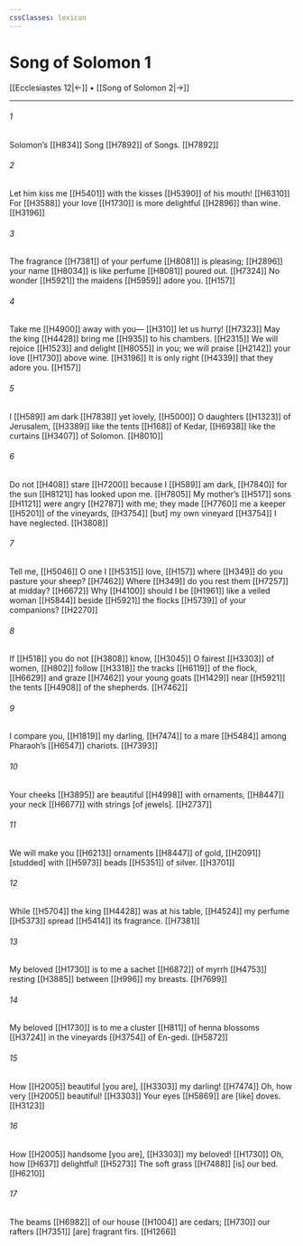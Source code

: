 ```yaml
---
cssClasses: lexicon
---
```


# Song of Solomon 1

[[Ecclesiastes 12|←]] • [[Song of Solomon 2|→]]

---

###### 1
Solomon’s [[H834]] Song [[H7892]] of Songs. [[H7892]]

###### 2
Let him kiss me [[H5401]] with the kisses [[H5390]] of his mouth! [[H6310]] For [[H3588]] your love [[H1730]] is more delightful [[H2896]] than wine. [[H3196]]

###### 3
The fragrance [[H7381]] of your perfume [[H8081]] is pleasing; [[H2896]] your name [[H8034]] is like perfume [[H8081]] poured out. [[H7324]] No wonder [[H5921]] the maidens [[H5959]] adore you. [[H157]]

###### 4
Take me [[H4900]] away with you— [[H310]] let us hurry! [[H7323]] May the king [[H4428]] bring me [[H935]] to his chambers. [[H2315]] We will rejoice [[H1523]] and delight [[H8055]] in you;  we will praise [[H2142]] your love [[H1730]] above wine. [[H3196]] It is only right [[H4339]] that they adore you. [[H157]]

###### 5
I [[H589]] am dark [[H7838]] yet lovely, [[H5000]] O daughters [[H1323]] of Jerusalem, [[H3389]] like the tents [[H168]] of Kedar, [[H6938]] like the curtains [[H3407]] of Solomon. [[H8010]]

###### 6
Do not [[H408]] stare [[H7200]] because I [[H589]] am dark, [[H7840]] for the sun [[H8121]] has looked upon me. [[H7805]] My mother’s [[H517]] sons [[H1121]] were angry [[H2787]] with me;  they made [[H7760]] me a keeper [[H5201]] of the vineyards, [[H3754]] [but] my own vineyard [[H3754]] I have neglected. [[H3808]]

###### 7
Tell me, [[H5046]] O one  I [[H5315]] love, [[H157]] where [[H349]] do you pasture your sheep? [[H7462]] Where [[H349]] do you rest them [[H7257]] at midday? [[H6672]] Why [[H4100]] should I be [[H1961]] like a veiled woman [[H5844]] beside [[H5921]] the flocks [[H5739]] of your companions? [[H2270]]

###### 8
If [[H518]] you do not [[H3808]] know, [[H3045]] O fairest [[H3303]] of women, [[H802]] follow [[H3318]] the tracks [[H6119]] of the flock, [[H6629]] and graze [[H7462]] your young goats [[H1429]] near [[H5921]] the tents [[H4908]] of the shepherds. [[H7462]]

###### 9
I compare you, [[H1819]] my darling, [[H7474]] to a mare [[H5484]] among Pharaoh’s [[H6547]] chariots. [[H7393]]

###### 10
Your cheeks [[H3895]] are beautiful [[H4998]] with ornaments, [[H8447]] your neck [[H6677]] with strings [of jewels]. [[H2737]]

###### 11
We will make you [[H6213]] ornaments [[H8447]] of gold, [[H2091]] [studded] with [[H5973]] beads [[H5351]] of silver. [[H3701]]

###### 12
While [[H5704]] the king [[H4428]] was at his table, [[H4524]] my perfume [[H5373]] spread [[H5414]] its fragrance. [[H7381]]

###### 13
My beloved [[H1730]] is to me  a sachet [[H6872]] of myrrh [[H4753]] resting [[H3885]] between [[H996]] my breasts. [[H7699]]

###### 14
My beloved [[H1730]] is to me  a cluster [[H811]] of henna blossoms [[H3724]] in the vineyards [[H3754]] of En-gedi. [[H5872]]

###### 15
How [[H2005]] beautiful [you are], [[H3303]] my darling! [[H7474]] Oh, how very [[H2005]] beautiful! [[H3303]] Your eyes [[H5869]] are [like] doves. [[H3123]]

###### 16
How [[H2005]] handsome [you are], [[H3303]] my beloved! [[H1730]] Oh, how [[H637]] delightful! [[H5273]] The soft grass [[H7488]] [is] our bed. [[H6210]]

###### 17
The beams [[H6982]] of our house [[H1004]] are cedars; [[H730]] our rafters [[H7351]] [are] fragrant firs. [[H1266]]

